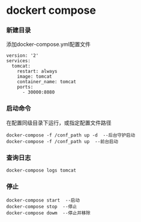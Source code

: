 # dockert compose
### 新建目录
添加docker-compose.yml配置文件

```Plain Text
version: '2'
services:
  tomcat:
    restart: always
    image: tomcat
    container_name: tomcat
    ports:
      - 30000:8080
```
### 启动命令
在配置同级目录下运行，或指定配置文件路径

```Plain Text
docker-compose -f /conf_path up -d  --后台守护启动
docker-compose -f /conf_path up  --前台启动
```
### 查询日志
```Plain Text
docker-compose logs tomcat
```
### 停止
```Plain Text
docker-compose start  --启动
docker-compose stop  --停止
docker-compose dowm  --停止并移除
```
